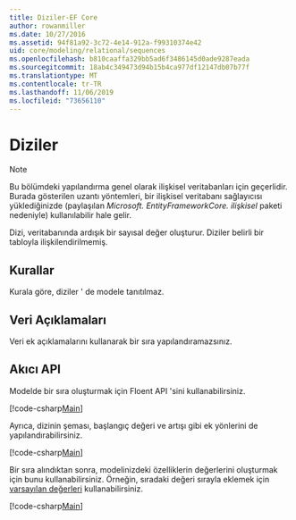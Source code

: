 ```yaml
---
title: Diziler-EF Core
author: rowanmiller
ms.date: 10/27/2016
ms.assetid: 94f81a92-3c72-4e14-912a-f99310374e42
uid: core/modeling/relational/sequences
ms.openlocfilehash: b810caaffa329bb5ad6f3486145d0ade9287eada
ms.sourcegitcommit: 18ab4c349473d94b15b4ca977df12147db07b77f
ms.translationtype: MT
ms.contentlocale: tr-TR
ms.lasthandoff: 11/06/2019
ms.locfileid: "73656110"
---
```

# <a name="sequences"></a>Diziler

> [!NOTE]  
> Bu bölümdeki yapılandırma genel olarak ilişkisel veritabanları için geçerlidir. Burada gösterilen uzantı yöntemleri, bir ilişkisel veritabanı sağlayıcısı yüklediğinizde (paylaşılan *Microsoft. EntityFrameworkCore. ilişkisel* paketi nedeniyle) kullanılabilir hale gelir.

Dizi, veritabanında ardışık bir sayısal değer oluşturur. Diziler belirli bir tabloyla ilişkilendirilmemiş.

## <a name="conventions"></a>Kurallar

Kurala göre, diziler ' de modele tanıtılmaz.

## <a name="data-annotations"></a>Veri Açıklamaları

Veri ek açıklamalarını kullanarak bir sıra yapılandıramazsınız.

## <a name="fluent-api"></a>Akıcı API

Modelde bir sıra oluşturmak için Floent API 'sini kullanabilirsiniz.

[!code-csharp[Main](../../../../samples/core/Modeling/FluentAPI/Relational/Sequence.cs?name=Model&highlight=7)]

Ayrıca, dizinin şeması, başlangıç değeri ve artışı gibi ek yönlerini de yapılandırabilirsiniz.

[!code-csharp[Main](../../../../samples/core/Modeling/FluentAPI/Relational/SequenceConfigured.cs?name=Sequence&highlight=7,8,9)]

Bir sıra alındıktan sonra, modelinizdeki özelliklerin değerlerini oluşturmak için bunu kullanabilirsiniz. Örneğin, sıradaki değeri sırayla eklemek için [varsayılan değerleri](default-values.md) kullanabilirsiniz.

[!code-csharp[Main](../../../../samples/core/Modeling/FluentAPI/Relational/SequenceUsed.cs?name=Default&highlight=13)]
